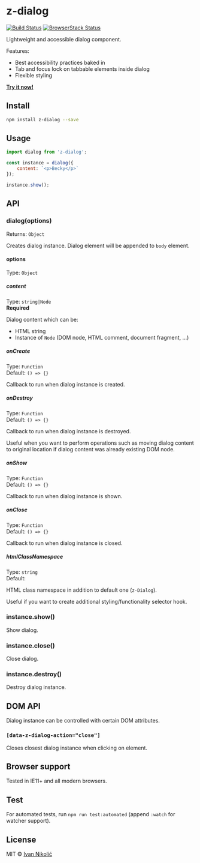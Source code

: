 # z-dialog

[![Build Status][ci-img]][ci]
[![BrowserStack Status][browserstack-img]][browserstack]

Lightweight and accessible dialog component.

Features:

-   Best accessibility practices baked in
-   Tab and focus lock on tabbable elements inside dialog
-   Flexible styling

**[Try it now!](https://codesandbox.io/s/basic-example-k7zml)**

## Install

```sh
npm install z-dialog --save
```

## Usage

```js
import dialog from 'z-dialog';

const instance = dialog({
	content: `<p>Becky</p>`
});

instance.show();
```

## API

### dialog(options)

Returns: `Object`

Creates dialog instance. Dialog element will be appended to `body` element.

#### options

Type: `Object`

##### content

Type: `string|Node`  
**Required**

Dialog content which can be:

-   HTML string
-   Instance of `Node` (DOM node, HTML comment, document fragment, …)

##### onCreate

Type: `Function`  
Default: `() => {}`

Callback to run when dialog instance is created.

##### onDestroy

Type: `Function`  
Default: `() => {}`

Callback to run when dialog instance is destroyed.

Useful when you want to perform operations such as moving dialog content to
original location if dialog content was already existing DOM node.

##### onShow

Type: `Function`  
Default: `() => {}`

Callback to run when dialog instance is shown.

##### onClose

Type: `Function`  
Default: `() => {}`

Callback to run when dialog instance is closed.

##### htmlClassNamespace

Type: `string`  
Default: ` `

HTML class namespace in addition to default one (`z-Dialog`).

Useful if you want to create additional styling/functionality selector hook.

### instance.show()

Show dialog.

### instance.close()

Close dialog.

### instance.destroy()

Destroy dialog instance.

## DOM API

Dialog instance can be controlled with certain DOM attributes.

### `[data-z-dialog-action="close"]`

Closes closest dialog instance when clicking on element.

## Browser support

Tested in IE11+ and all modern browsers.

## Test

For automated tests, run `npm run test:automated` (append `:watch` for watcher
support).

## License

MIT © [Ivan Nikolić](http://ivannikolic.com)

<!-- prettier-ignore-start -->

[ci]: https://travis-ci.com/niksy/z-dialog
[ci-img]: https://travis-ci.com/niksy/z-dialog.svg?branch=master
[browserstack]: https://www.browserstack.com/
[browserstack-img]: https://www.browserstack.com/automate/badge.svg?badge_key=MVVsbU5zaVZVUFMzNlhxRTR1OFVTZzNDYkdSNUxsM25mQThqeFZnQTgxMD0tLVBMVldpRlNaUCsvbFdSQU5zVnJiNUE9PQ==--0221eba3e4b920cc64460d01c5863becf218c09a

<!-- prettier-ignore-end -->
